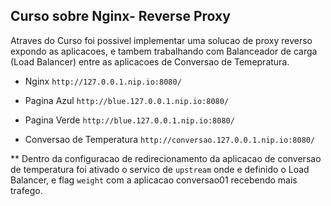 ## Curso sobre Nginx- Reverse Proxy

Atraves do Curso foi possivel implementar uma solucao de proxy reverso expondo as aplicacoes, e tambem trabalhando com Balanceador de carga (Load Balancer) entre as aplicacoes de Conversao de Temepratura.

- Nginx
`http://127.0.0.1.nip.io:8080/`

- Pagina Azul
`http://blue.127.0.0.1.nip.io:8080/`

- Pagina Verde
`http://blue.127.0.0.1.nip.io:8080/`

- Conversao de Temperatura
`http://conversao.127.0.0.1.nip.io:8080/`

** Dentro da configuracao de redirecionamento da aplicacao de conversao de temperatura foi ativado o servico de `upstream` onde e definido o Load Balancer, e flag `weight` com a aplicacao conversao01 recebendo mais trafego.

